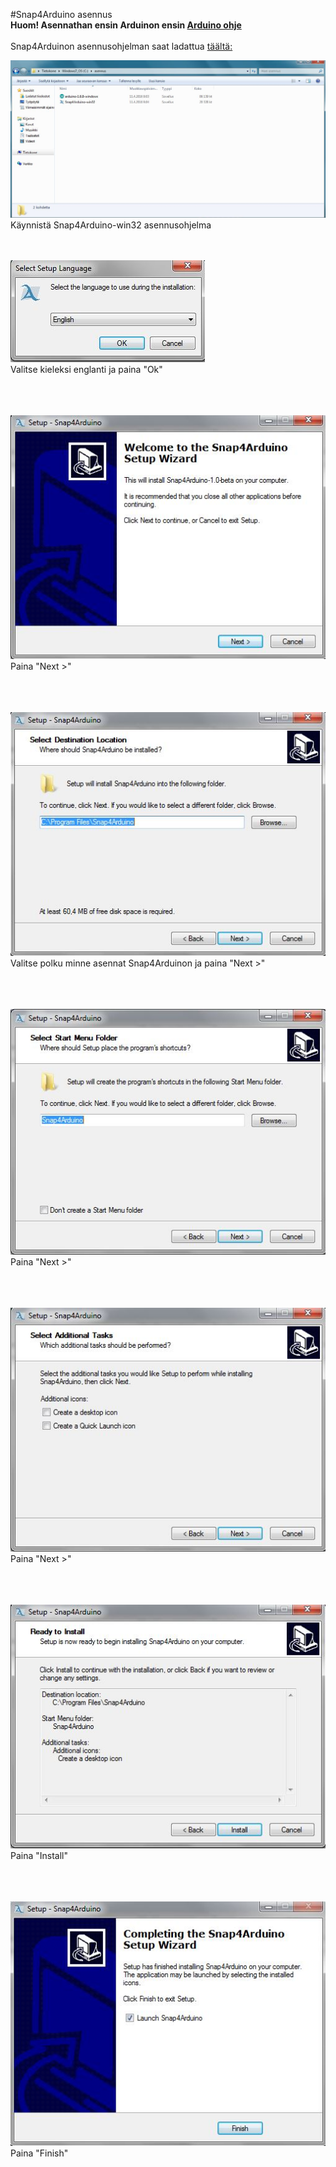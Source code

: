 #Snap4Arduino asennus
<br>
**Huom! Asennathan ensin Arduinon ensin [Arduino ohje](Arduino_ohje.md)**
<br><br>
Snap4Arduinon asennusohjelman saat ladattua [täältä:](https://github.com/opinsys/Snap4Arduino/releases/tag/v1.1)


![](kuvat/Arduino_asennus1.JPG)
Käynnistä Snap4Arduino-win32 asennusohjelma


<br><br>
![](kuvat/Snap4Arduino_asennus1.JPG)
<br>Valitse kieleksi englanti ja paina "Ok"<br><br><br><br>

![](kuvat/Snap4Arduino_asennus2.JPG)
<br>Paina "Next >"<br><br><br><br>

![](kuvat/Snap4Arduino_asennus3.JPG)
<br>Valitse polku minne asennat Snap4Arduinon ja paina "Next >"<br><br><br><br>

![](kuvat/Snap4Arduino_asennus4.JPG)
<br>Paina "Next >"<br><br><br><br>

![](kuvat/Snap4Arduino_asennus5.JPG)
<br>Paina "Next >"<br><br><br><br>

![](kuvat/Snap4Arduino_asennus6.JPG)
<br>Paina "Install"<br><br><br><br>

![](kuvat/Snap4Arduino_asennus7.JPG)
<br>Paina "Finish"

